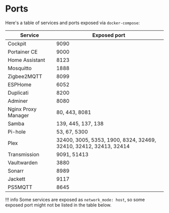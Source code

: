 # Ports

Here's a table of services and ports exposed via `docker-compose`:

| Service             | Exposed port                                                     |
| ------------------- | ---------------------------------------------------------------- |
| Cockpit             | 9090                                                             |
| Portainer CE        | 9000                                                             |
| Home Assistant      | 8123                                                             |
| Mosquitto           | 1888                                                             |
| Zigbee2MQTT         | 8099                                                             |
| ESPHome             | 6052                                                             |
| Duplicati           | 8200                                                             |
| Adminer             | 8080                                                             |
| Nginx Proxy Manager | 80, 443, 8081                                                    |
| Samba               | 139, 445, 137, 138                                               |
| Pi-hole             | 53, 67, 5300                                                     |
| Plex                | 32400, 3005, 5353, 1900, 8324, 32469, 32410, 32412, 32413, 32414 |
| Transmission        | 9091, 51413                                                      |
| Vaultwarden         | 3880                                                             |
| Sonarr              | 8989                                                             |
| Jackett             | 9117                                                             |
| PS5MQTT             | 8645                                                             |

<!-- prettier-ignore -->
!!! info
    Some services are exposed as `network_mode: host`, so some exposed port might not be listed in the table below.
